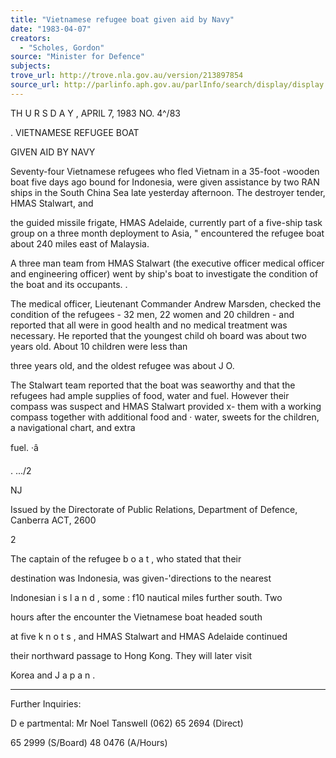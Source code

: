 ```yaml
---
title: "Vietnamese refugee boat given aid by Navy"
date: "1983-04-07"
creators:
  - "Scholes, Gordon"
source: "Minister for Defence"
subjects:
trove_url: http://trove.nla.gov.au/version/213897854
source_url: http://parlinfo.aph.gov.au/parlInfo/search/display/display.w3p;query=Id%3A%22media/pressrel/HPR08014366%22
---
```


 TH U R S D A Y ,  APRIL 7, 1983 NO. 4^/83

 .  VIETNAMESE REFUGEE BOAT

 GIVEN AID BY NAVY

 Seventy-four Vietnamese refugees who fled Vietnam in a  35-foot -wooden boat five days ago bound for Indonesia, were  given assistance by two RAN ships in the South China Sea late  yesterday afternoon. The destroyer tender,  HMAS Stalwart,  and 

 the guided missile frigate, HMAS Adelaide, currently part of a  five-ship task group on a three month deployment to Asia, " encountered the refugee boat about 240 miles east of Malaysia.

 A three man team from HMAS Stalwart (the executive officer  medical officer and engineering officer) went by ship's boat to  investigate the condition of the boat and its occupants.  .

 The medical officer,  Lieutenant Commander Andrew Marsden,  checked the condition of the refugees - 32 men,  22 women and 20  children - and reported that all were in good health and no medical  treatment was necessary.  He reported that the youngest child oh  board was about two years old. About 10 children were less than 

 three years old, and the oldest refugee was about J O.

 The Stalwart team reported that the boat was seaworthy  and that the refugees had ample supplies of food,  water and fuel.   However their compass was suspect and HMAS Stalwart provided x-  them with a working compass together with additional food and · water,  sweets for the children,  a navigational chart,  and extra 

 fuel.  ·â

 .  .../2

 NJ

 Issued by the Directorate of Public Relations, Department of Defence, Canberra ACT, 2600

 2

 The captain of the refugee b o a t ,  who stated that their 

 destination was Indonesia, was given-'directions to the nearest 

 Indonesian i s l a n d ,  some :  f10 nautical miles further south. Two 

 hours after the encounter the Vietnamese boat headed south 

 at five k n o t s ,  and HMAS Stalwart and HMAS Adelaide continued 

 their northward passage to Hong Kong. They will later visit 

 Korea and J a p a n .

 ** ** ** ** **

 Further Inquiries:

 D e partmental:  Mr Noel Tanswell (062) 65 2694 (Direct)

 65 2999 (S/Board)  48 0476 (A/Hours)

